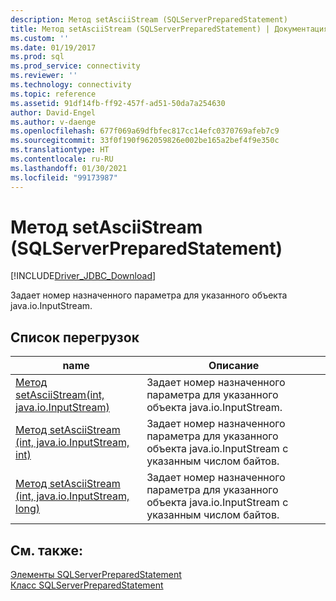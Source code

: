 ```yaml
---
description: Метод setAsciiStream (SQLServerPreparedStatement)
title: Метод setAsciiStream (SQLServerPreparedStatement) | Документация Майкрософт
ms.custom: ''
ms.date: 01/19/2017
ms.prod: sql
ms.prod_service: connectivity
ms.reviewer: ''
ms.technology: connectivity
ms.topic: reference
ms.assetid: 91df14fb-ff92-457f-ad51-50da7a254630
author: David-Engel
ms.author: v-daenge
ms.openlocfilehash: 677f069a69dfbfec817cc14efc0370769afeb7c9
ms.sourcegitcommit: 33f0f190f962059826e002be165a2bef4f9e350c
ms.translationtype: HT
ms.contentlocale: ru-RU
ms.lasthandoff: 01/30/2021
ms.locfileid: "99173987"
---
```

# <a name="setasciistream-method-sqlserverpreparedstatement"></a>Метод setAsciiStream (SQLServerPreparedStatement)
[!INCLUDE[Driver_JDBC_Download](../../../includes/driver_jdbc_download.md)]

  Задает номер назначенного параметра для указанного объекта java.io.InputStream.  
  
## <a name="overload-list"></a>Список перегрузок  
  
|name|Описание|  
|----------|-----------------|  
|[Метод setAsciiStream(int, java.io.InputStream)](../../../connect/jdbc/reference/setasciistream-method-int-java-io-inputstream.md)|Задает номер назначенного параметра для указанного объекта java.io.InputStream.|  
|[Метод setAsciiStream (int, java.io.InputStream, int)](../../../connect/jdbc/reference/setasciistream-method-int-java-io-inputstream-int.md)|Задает номер назначенного параметра для указанного объекта java.io.InputStream с указанным числом байтов.|  
|[Метод setAsciiStream (int, java.io.InputStream, long)](../../../connect/jdbc/reference/setasciistream-method-int-java-io-inputstream-long.md)|Задает номер назначенного параметра для указанного объекта java.io.InputStream с указанным числом байтов.|  
  
## <a name="see-also"></a>См. также:  
 [Элементы SQLServerPreparedStatement](../../../connect/jdbc/reference/sqlserverpreparedstatement-members.md)   
 [Класс SQLServerPreparedStatement](../../../connect/jdbc/reference/sqlserverpreparedstatement-class.md)  
  
  

